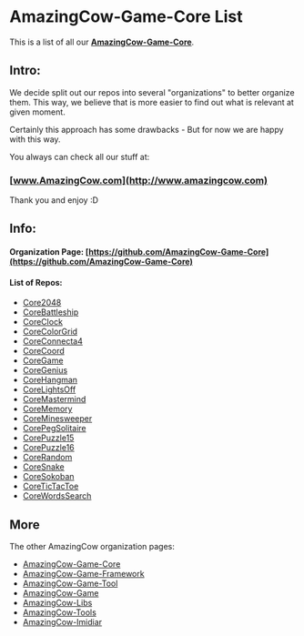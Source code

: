 # AmazingCow-Game-Core List

This is a list of all our **[AmazingCow-Game-Core](https://github.com/AmazingCow-Game-Core)**.

<!-- ####################################################################### -->

## Intro:

We decide split out our repos into several "organizations" to better organize
them. This way, we believe that is more easier to find out what is relevant
at given moment.

Certainly this approach has some drawbacks - But for now we are happy with this
way.


You always can check all our stuff at:
### [www.AmazingCow.com](http://www.amazingcow.com)

Thank you and enjoy :D

<!-- ####################################################################### -->

## Info:

#### Organization Page: [https://github.com/AmazingCow-Game-Core](https://github.com/AmazingCow-Game-Core)

#### List of Repos:

* [Core2048](https://github.com/AmazingCow-Game-Core/Core2048.git)
* [CoreBattleship](https://github.com/AmazingCow-Game-Core/CoreBattleship.git)
* [CoreClock](https://github.com/AmazingCow-Game-Core/CoreClock.git)
* [CoreColorGrid](https://github.com/AmazingCow-Game-Core/CoreColorGrid.git)
* [CoreConnecta4](https://github.com/AmazingCow-Game-Core/CoreConnecta4.git)
* [CoreCoord](https://github.com/AmazingCow-Game-Core/CoreCoord.git)
* [CoreGame](https://github.com/AmazingCow-Game-Core/CoreGame.git)
* [CoreGenius](https://github.com/AmazingCow-Game-Core/CoreGenius.git)
* [CoreHangman](https://github.com/AmazingCow-Game-Core/CoreHangman.git)
* [CoreLightsOff](https://github.com/AmazingCow-Game-Core/CoreLightsOff.git)
* [CoreMastermind](https://github.com/AmazingCow-Game-Core/CoreMastermind.git)
* [CoreMemory](https://github.com/AmazingCow-Game-Core/CoreMemory.git)
* [CoreMinesweeper](https://github.com/AmazingCow-Game-Core/CoreMinesweeper.git)
* [CorePegSolitaire](https://github.com/AmazingCow-Game-Core/CorePegSolitaire.git)
* [CorePuzzle15](https://github.com/AmazingCow-Game-Core/CorePuzzle15.git)
* [CorePuzzle16](https://github.com/AmazingCow-Game-Core/CorePuzzle16.git)
* [CoreRandom](https://github.com/AmazingCow-Game-Core/CoreRandom.git)
* [CoreSnake](https://github.com/AmazingCow-Game-Core/CoreSnake.git)
* [CoreSokoban](https://github.com/AmazingCow-Game-Core/CoreSokoban.git)
* [CoreTicTacToe](https://github.com/AmazingCow-Game-Core/CoreTicTacToe.git)
* [CoreWordsSearch](https://github.com/AmazingCow-Game-Core/CoreWordsSearch.git)




<!-- ####################################################################### -->

## More

The other AmazingCow organization pages:

* [AmazingCow-Game-Core](https://github.com/AmazingCow-Game-Core)
* [AmazingCow-Game-Framework](https://github.com/AmazingCow-Game-Framework)
* [AmazingCow-Game-Tool](https://github.com/AmazingCow-Game-Tool)
* [AmazingCow-Game](https://github.com/AmazingCow-Game)
* [AmazingCow-Libs](https://github.com/AmazingCow-Libs)
* [AmazingCow-Tools](https://github.com/AmazingCow-Tools)
* [AmazingCow-Imidiar](https://github.com/AmazingCow-Imidiar)

